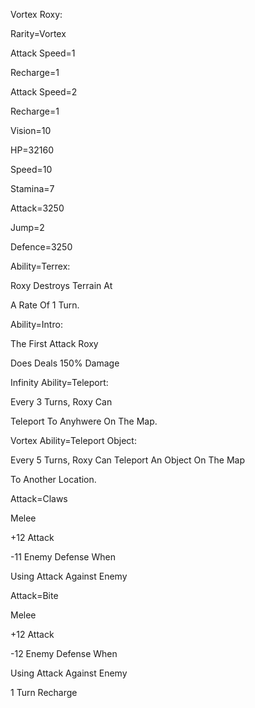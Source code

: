 Vortex Roxy:

Rarity=Vortex

Attack Speed=1

Recharge=1

Attack Speed=2

Recharge=1

Vision=10

HP=32160

Speed=10

Stamina=7

Attack=3250

Jump=2

Defence=3250

Ability=Terrex:

Roxy Destroys Terrain At

A Rate Of 1 Turn.

Ability=Intro:

The First Attack Roxy

Does Deals 150% Damage

Infinity Ability=Teleport:

Every 3 Turns, Roxy Can

Teleport To Anyhwere On The Map.

Vortex Ability=Teleport Object:

Every 5 Turns, Roxy Can Teleport An Object On The Map

To Another Location.

Attack=Claws

Melee

+12 Attack

-11 Enemy Defense When

Using Attack Against Enemy

Attack=Bite

Melee

+12 Attack

-12 Enemy Defense When

Using Attack Against Enemy

1 Turn Recharge
